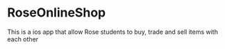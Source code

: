 # RoseOnlineShop
This is a ios app that allow Rose students to buy, trade and sell items with each other
